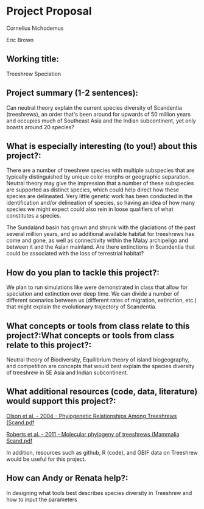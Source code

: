 # Project Proposal

Cornelius Nichodemus

Eric Brown

## Working title: 

Treeshrew Speciation

## Project summary (1-2 sentences): 

Can neutral theory explain the current species diversity of Scandentia (treeshrews), an order that's been around for upwards of 50 million years and occupies much of Southeast Asia and the Indian subcontinent, yet only boasts around 20 species?

## What is especially interesting (to you!) about this project?:

There are a number of treeshrew species with multiple subspecies that are typically distinguished by unique color morphs or geographic separation. Neutral theory may give the impression that a number of these subspecies are supported as distinct species, which could help direct how these species are delineated. Very little genetic work has been conducted in the identification and/or delineation of species, so having an idea of how many species we might expect could also rein in loose qualifiers of what constitutes a species. 

The Sundaland basin has grown and shrunk with the glaciations of the past several million years, and so additional available habitat for treeshrews has come and gone, as well as connectivity within the Malay archipeligo and between it and the Asian mainland. Are there extinctions in Scandentia that could be associated with the loss of terrestrial habitat?

## How do you plan to tackle this project?:

We plan to run simulations like were demonstrated in class that allow for speciation and extinction over deep time. We can divide a number of different scenarios between us (different rates of migration, extinction, etc.) that might explain the evolutionary trajectory of Scandentia.

## What concepts or tools from class relate to this project?:What concepts or tools from class relate to this project?: 
Neutral theory of Biodiversity, Equilibrium theory of island biogeography, and competition are concepts that would best explain the species diversity of treeshrew in SE Asia and Indian subcontinent.

## What additional resources (code, data, literature) would support this project?:

[Olson et al. - 2004 - Phylogenetic Relationships Among Treeshrews (Scand.pdf](https://github.com/ebrownrma/final-project/files/10094438/Olson.et.al.-.2004.-.Phylogenetic.Relationships.Among.Treeshrews.Scand.pdf)

[Roberts et al. - 2011 - Molecular phylogeny of treeshrews (Mammalia Scand.pdf](https://github.com/ebrownrma/final-project/files/10094434/Roberts.et.al.-.2011.-.Molecular.phylogeny.of.treeshrews.Mammalia.Scand.pdf)

In addition, resources such as github, R (code), and GBIF data on Treeshrew would be useful for this project.

## How can Andy or Renata help?:
In designing what tools best describes species diversity in Treeshrew and how to input the parameters
